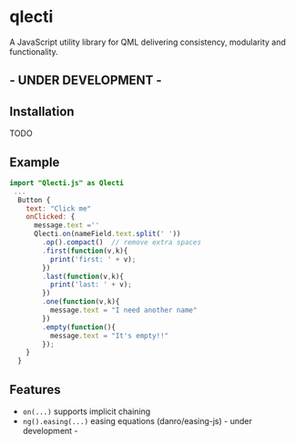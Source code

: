 # qlecti
A JavaScript utility library for QML delivering consistency, modularity and functionality.

## - UNDER DEVELOPMENT -

## Installation
TODO

## Example
```qml
import "Qlecti.js" as Qlecti
 ...
  Button {
    text: "Click me"
    onClicked: {
      message.text =''
      Qlecti.on(nameField.text.split(' '))
        .op().compact()  // remove extra spaces
        .first(function(v,k){
          print('first: ' + v);
        })
        .last(function(v,k){
          print('last: ' + v);
        })
        .one(function(v,k){
          message.text = "I need another name"
        })
        .empty(function(){
          message.text = "It's empty!!"
        });
    }
  }
```

## Features
 * `on(...)` supports implicit chaining
 * `ng().easing(...)` easing equations (danro/easing-js) - under development -
